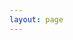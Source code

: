 ```yaml
---
layout: page
---
```


<Hero lang="zh" />
<Features lang="zh" />

<script setup>
import Features from '../components/Cisum/Features.vue'
import Hero from '../components/Cisum/Hero.vue'
</script>
